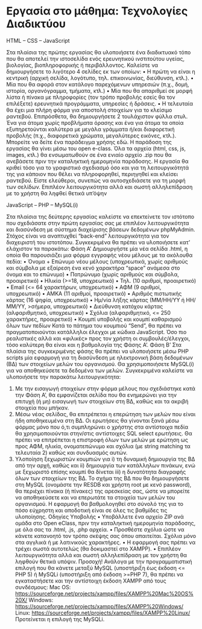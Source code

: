 #  Εργασία στο μάθημα: Τεχνολογίες Διαδικτύου

HTML – CSS – JavaScript

Στα πλαίσια της πρώτης εργασίας θα υλοποιήσετε ένα διαδικτυακό τόπο
που θα αποτελεί την ιστοσελίδα ενός ερευνητικού ινστιτούτου υγείας,
βιολογίας, βιοπληροφορικής ή περιβάλλοντος.
Καλείστε να δημιουργήσετε το λιγότερο 4 σελίδες εκ των οποίων:
• Η πρώτη να είναι η κεντρική (αρχική σελίδα, λογότυπο, τηλ.
επικοινωνίας, διεύθυνση, κτλ.).
• Μία που θα αφορά στον κατάλογο παρεχόμενων υπηρεσιών (π.χ.,
δομή, ιστορία, οργανόγραμμα, τμήματα, κτλ.)
• Μία που θα απαριθμεί σε μορφή λίστα ή πίνακα με πληροφορίες (τον
τρόπο προβολής εσείς θα τον επιλέξετε) ερευνητικά προγράμματα,
υπηρεσίες ή δράσεις.
• Η τελευταία θα έχει μια πλήρη φόρμα για αποστολή στοιχείων για το
κλείσιμο ραντεβού.
Επιπρόσθετα, θα δημιουργήσετε 2 τουλάχιστον φύλλα στυλ. Ένα για άτομα
χωρίς προβλήματα όρασης και ένα για άτομα τα οποία εξυπηρετούνται
καλύτερα με μεγάλα γράμματα ή/και διαφορετική προβολής (π.χ.,
διαφορετικά χρώματα, μεγαλύτερες εικόνες, κτλ.). Μπορείτε να δείτε ένα
παράδειγμα χρήσης εδώ.
Η παράδοση της εργασίας θα γίνει μέσω του open e-class. Όλα τα αρχεία
(html, css, js, images, κτλ.) θα ενσωματωθούν σε ένα ενιαίο αρχείο .zip που
θα ανεβάσετε πριν την καταληκτική ημερομηνία παράδοσης.
H εργασία θα κριθεί τόσο για το γραφιστικό σχεδιασμό όσο και για τη
λειτουργικότητά της για κάποιον που θέλει να πληροφορηθεί, περιηγηθεί
και κλείσει ραντεβού. Είστε ελεύθεροι, συνεπώς να αυτοσχεδιάσετε για τη
μορφή των σελίδων. Επιπλέον λειτουργικότητα αλλά και σωστή
αλληλεπίδραση με το χρήστη θα ληφθεί θετικά υπ’όψην

JavaScript – PHP – MySQL(i)

Στα πλαίσια της δεύτερης εργασίας καλείστε να επεκτείνετε τον ιστότοπο
που σχεδιάσατε στην πρώτη εργασίας σας με επιπλέον λειτουργικότητα και
διασύνδεση με σύστημα διαχείρισης βάσεων δεδομένων phpMyAdmin.
Στόχος είναι να αναπτυχθεί “back-end” λειτουργικότητα για τον διαχειριστή
του ιστοτόπου.
Συγκεκριμένα θα πρέπει να υλοποιήσετε κατ’ ελάχιστον τα παρακάτω:
Φάση Α’
Δημιουργήστε μία νέα σελίδα .html, η οποία θα παρουσιάζει μια φόρμα
εγγραφής νέου μέλους με τα ακόλουθα πεδία:
• Όνομα + Επώνυμο νέου μέλους (υποχρεωτικά, χωρίς αριθμούς και
σύμβολα με εξαίρεση ένα κενό χαρακτήρα “space” ανάμεσα στο
όνομα και το επώνυμο)
• Πατρώνυμο (χωρίς αριθμούς και σύμβολα, προαιρετικό)
• Ηλικία (>=18, υποχρεωτικό)
• Τηλ. (10 αριθμοί, προαιρετικό)
• Email (<= 64 χαρακτήρων, υποχρεωτικό)
• ΑΦΜ (9 αριθμοί, υποχρεωτικό)
• ΑΜΚΑ (11 αριθμοί, προαιρετικό)
• Αριθμός πιστωτικής κάρτας (16 ψηφία, υποχρεωτικό)
• Ημ/νία λήξης κάρτας (ΜΜ/ΗΗ/ΥΥ ή ΗΗ/ΜΜ/ΥΥ, >σήμερα,
υποχρεωτικό)
• Διεύθυνση κατόχου κάρτας (αλφαριθμητικό, υποχρεωτικό)
• Σχόλια (αλφαριθμητικό, <= 250 χαρακτήρες, προαιρετικό)
• Κουμπί υποβολής και κουμπί καθαρισμού όλων των πεδίων
Κατά το πάτημα του κουμπιού “Send”, θα πρέπει να πραγματοποιούνται
κατάλληλοι έλεγχοι με κώδικα JavaScript. Όσο πιο ρεαλιστικές αλλά και
«φιλικές» προς τον χρήστη οι συμβουλές/έλεγχοι, τόσο καλύτερη θα είναι
και η βαθμολογία της Φάσης Α’.
Φάση Β’
Στα πλαίσια της συγκεκριμένης φάσης θα πρέπει να υλοποιήσετε μέσω PHP
scripts μία εφαρμογή για τη διασύνδεση με ηλεκτρονική βάση δεδομένων
(ΒΔ) των στοιχείων μελών του οργανισμού. Θα χρησιμοποιήσετε MySQL(i)
για να αποθηκεύσετε τα δεδομένα των μελών.
Συγκεκριμένα καλείστε να υλοποιήσετε την παρακάτω λειτουργικότητα:
1. Με την εισαγωγή στοιχείων στην φόρμα μέλους που σχεδιάστηκε
κατά την Φάση Α’, θα εμφανίζεται σελίδα που θα ενημερώνει για την
επιτυχή (ή μη) εισαγωγή των στοιχείων στη ΒΔ, καθώς και τα ακριβή
στοιχεία που μπήκαν.
2. Μέσω νέας σελίδας, θα επιτρέπεται η επερώτηση των μελών που
είναι ήδη αποθηκευμένα στη ΒΔ. Οι ερωτήσεις θα γίνονται ξανά μέσω
φόρμας μόνο που ό,τι συμπληρώνει ο χρήστης στα αντίστοιχα πεδία
θα χρησιμοποιούνται στην/στις αντίστοιχες SQL select ερωτήσεις. Θα
πρέπει να επιτρέπεται η επιστροφή όλων των μελών με ερώτηση ως
προς ΑΦΜ, ηλικία, ονοματεπώνυμο και σχόλια (με string matching τα
τελευταία 2) καθώς και συνδυασμός αυτών.
3. Υλοποίηση ξεχωριστών κουμπιών για i) τη δυναμική δημιουργία της
ΒΔ από την αρχή, καθώς και ii) δημιουργία των κατάλληλων πινάκων,
ενώ με ξεχωριστό επίσης κουμπί θα δίνεται iii) η δυνατότητα
διαγραφής όλων των στοιχείων της ΒΔ.
Το σχήμα της ΒΔ που θα δημιουργήσετε στη MySQL (ονομάστε την RESDB
και χρήστη root με κενό password), θα περιέχει πίνακα (ή πίνακες) της
αρεσκείας σας, ώστε να μπορείτε να αποθηκεύσετε και να επερωτάτε τα
στοιχεία των μελών του οργανισμού. Η εφαρμογή θα βαθμολογηθεί στο
σύνολό της για το πόσο εύχρηστη και αποδοτική είναι σε όλες τις βαθμίδες
τις υλοποίησης.
Οδηγίες Υποβολής
• Υποβάλλετε ένα αρχείο ZIP ανά ομάδα στο Open eClass, πριν την
καταληκτική ημερομηνία παράδοσης, με όλα σας τα .html, .js, .php
αρχεία.
• Προσθέστε σχόλια ώστε να κάνετε κατανοητό τον τρόπο σκέψης σας
όπου απαιτείται. Σχόλια μόνο στα αγγλικά ή με λατινικούς χαρακτήρες.
• Η εφαρμογή σας πρέπει να τρέχει σωστά αυτοτελώς (θα δοκιμαστεί στο
XAMPP).
• Επιπλέον λειτουργικότητα αλλά και σωστή αλληλεπίδραση με τον
χρήστη θα ληφθούν θετικά υπόψιν.
Προσοχή! Ανάλογα με την προγραμματιστική επιλογή που θα κάνετε μεταξύ
MySQL (υποστήριξη έως έκδοση <= PHP 5) ή MySQLi (υποστήριξη από
έκδοση >=PHP 7), θα πρέπει να εγκαταστήσετε και την αντίστοιχη έκδοση
XAMPP από τους συνδέσμους:
Mac OS: https://sourceforge.net/projects/xampp/files/XAMPP%20Mac%20OS%20X/
Windows: https://sourceforge.net/projects/xampp/files/XAMPP%20Windows/
Linux: https://sourceforge.net/projects/xampp/files/XAMPP%20Linux/
Προτείνεται η επιλογή της MySQLi.
